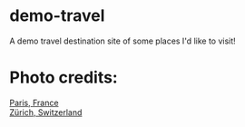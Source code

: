 # demo-travel
A demo travel destination site of some places I'd like to visit! 

# Photo credits:
[Paris, France](https://www.pexels.com/photo/the-eiffel-tower-in-paris-4173679/)
<br>[Zürich, Switzerland](https://www.pexels.com/photo/city-water-building-bridge-4857651/)
